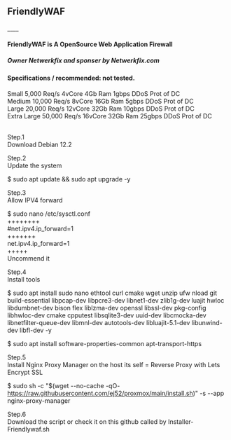 <h2>FriendlyWAF</h2>
____

<h4>FriendlyWAF is A OpenSource Web Application Firewall</h4>

<h5>Owner Netwerkfix and sponser by Netwerkfix.com</h5>

<h4>Specifications / recommended: not tested.</h4>
Small	5,000 Req/s	4vCore	4Gb Ram	1gbps	DDoS Prot of DC <br>
Medium	10,000 Req/s	8vCore	16Gb Ram	5gbps	DDoS Prot of DC<br>
Large	20,000 Req/s	12vCore	32Gb Ram	10gbps	DDoS Prot of DC<br>
Extra Large	50,000 Req/s	16vCore	32Gb Ram	25gbps	DDoS Prot of DC<br><br>


Step.1<br>
Download Debian 12.2<br>


Step.2<br>
Update the system<br>

$ sudo apt update && sudo apt upgrade -y<br>

Step.3<br>
Allow IPV4 forward<br>

$ sudo nano /etc/sysctl.conf<br>
++++++++<br>
#net.ipv4.ip_forward=1<br>
+++++++<br>
net.ipv4.ip_forward=1<br>
+++++<br>
Uncommend it<br>

Step.4<br>
Install tools<br>

$ sudo apt install sudo nano ethtool curl cmake wget unzip ufw nload git build-essential libpcap-dev libpcre3-dev libnet1-dev zlib1g-dev luajit hwloc libdumbnet-dev bison flex liblzma-dev openssl libssl-dev pkg-config libhwloc-dev cmake cpputest libsqlite3-dev uuid-dev libcmocka-dev libnetfilter-queue-dev libmnl-dev autotools-dev libluajit-5.1-dev libunwind-dev libfl-dev -y

$ sudo apt install software-properties-common apt-transport-https

Step.5<br>
Install Nginx Proxy Manager on the host its self = Reverse Proxy with Lets Encrypt SSL<br>

$ sudo sh -c "$(wget --no-cache -qO- https://raw.githubusercontent.com/ej52/proxmox/main/install.sh)" -s --app nginx-proxy-manager

Step.6<br>
Download the script or check it on this github called by Installer-Friendlywaf.sh<br>
